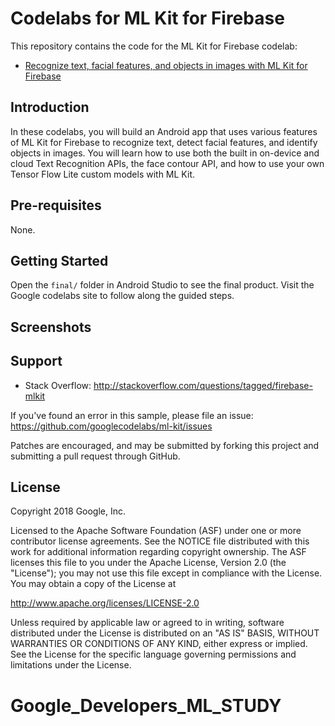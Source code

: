 Codelabs for ML Kit for Firebase
============

This repository contains the code for the ML Kit for Firebase codelab:
* [Recognize text, facial features, and objects in images with ML Kit for Firebase](https://g.co/codelabs/mlkit-android)

Introduction
------------
In these codelabs, you will build an Android app that uses various features
of ML Kit for Firebase to recognize text, detect facial features, and identify
objects in images. You will learn how to use both the built in on-device and
cloud Text Recognition APIs, the face contour API, and how to use your own
Tensor Flow Lite custom models with ML Kit.

Pre-requisites
--------------
None.

Getting Started
---------------
Open the `final/` folder in Android Studio to see the final product.
Visit the Google codelabs site to follow along the guided steps.

Screenshots
-----------

Support
-------

- Stack Overflow: http://stackoverflow.com/questions/tagged/firebase-mlkit

If you've found an error in this sample, please file an issue:
https://github.com/googlecodelabs/ml-kit/issues

Patches are encouraged, and may be submitted by forking this project and
submitting a pull request through GitHub.

License
-------

Copyright 2018 Google, Inc.

Licensed to the Apache Software Foundation (ASF) under one or more contributor
license agreements.  See the NOTICE file distributed with this work for
additional information regarding copyright ownership.  The ASF licenses this
file to you under the Apache License, Version 2.0 (the "License"); you may not
use this file except in compliance with the License.  You may obtain a copy of
the License at

  http://www.apache.org/licenses/LICENSE-2.0

Unless required by applicable law or agreed to in writing, software
distributed under the License is distributed on an "AS IS" BASIS, WITHOUT
WARRANTIES OR CONDITIONS OF ANY KIND, either express or implied.  See the
License for the specific language governing permissions and limitations under
the License.
# Google_Developers_ML_STUDY
